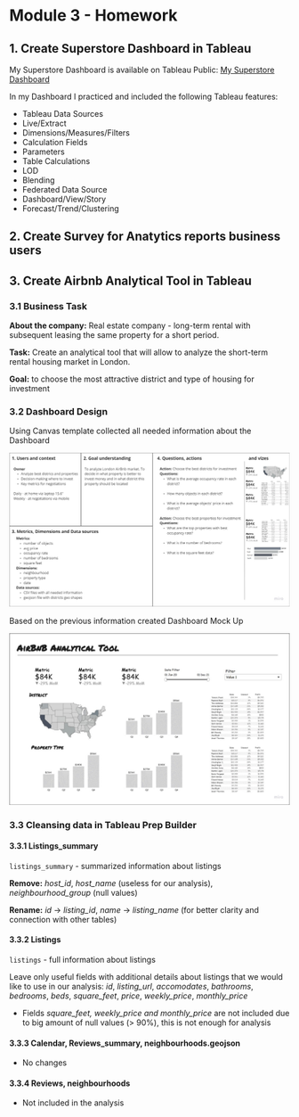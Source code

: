 # Module 3 - Homework

## 1. Create Superstore Dashboard in Tableau

My Superstore Dashboard is available on Tableau Public: [My Superstore Dashboard](https://public.tableau.com/app/profile/nikita.volynets/viz/MySuperstore_Dashboard_16855895573830/KPIDynamicDashboard)

In my Dashboard I practiced and included the following Tableau features:

- Tableau Data Sources
- Live/Extract
- Dimensions/Measures/Filters
- Calculation Fields
- Parameters
- Table Calculations
- LOD
- Blending
- Federated Data Source
- Dashboard/View/Story
- Forecast/Trend/Clustering

## 2. Create Survey for Anatytics reports business users


## 3. Create Airbnb Analytical Tool in Tableau

### 3.1 Business Task

**About the company:** Real estate company - long-term rental with subsequent leasing the same property for a short period.

**Task:** Create an analytical tool that will allow to analyze the short-term rental housing market in London.

**Goal:** to choose the most attractive district and type of housing for investment

### 3.2 Dashboard Design

Using Canvas template collected all needed information about the Dashboard

![Canvas](https://github.com/nikita-volynets/Data-learn-homework/blob/72a65ca3b0b6b9ea1ebcddc0abcf7f3dfe8e10f4/Module%203/Images/AirBnB%20Canvas.jpg)

Based on the previous information created Dashboard Mock Up

![Wireframe](https://github.com/nikita-volynets/Data-learn-homework/blob/07e749c906cbcbc3012db4781429bb0a62375d9e/Module%203/Images/AirBnB%20Wireframe.jpg)

### 3.3 Cleansing data in Tableau Prep Builder

#### 3.3.1 Listings_summary

`listings_summary` - summarized information about listings

**Remove:** _host_id_, _host_name_ (useless for our analysis), _neighbourhood_group_ (null values)

**Rename:** _id_ -> _listing_id_, _name_ -> _listing_name_ (for better clarity and connection with other tables)

#### 3.3.2 Listings

`listings` - full information about listings

Leave only useful fields with additional details about listings that we would like to use in our analysis: 
_id_, _listing_url_, _accomodates_, _bathrooms_, _bedrooms_, _beds_, _square_feet_, _price_, _weekly_price_, _monthly_price_
* Fields _square_feet, weekly_price and monthly_price_ are not included due to big amount of null values (> 90%), this is not enough for analysis

#### 3.3.3 Calendar, Reviews_summary, neighbourhoods.geojson

* No changes

#### 3.3.4 Reviews, neighbourhoods

* Not included in the analysis
